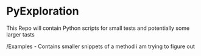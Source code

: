 # PyExploration
This Repo will contain Python scripts for small tests and potentially some larger tasts


/Examples - Contains smaller snippets of a method i am trying to figure out